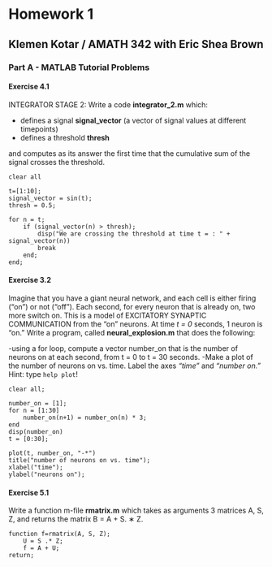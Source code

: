 # Homework 1
## Klemen Kotar / AMATH 342 with Eric Shea Brown

### Part A - MATLAB Tutorial Problems

#### Exercise 4.1

INTEGRATOR STAGE 2: Write a code **integrator_2.m** which:

- defines a signal **signal_vector** (a vector of signal values at different timepoints) 
- defines a threshold **thresh**

and computes as its answer the first time that the cumulative sum of the signal crosses the threshold.

```
clear all

t=[1:10];
signal_vector = sin(t);
thresh = 0.5;

for n = t;
    if (signal_vector(n) > thresh);
        disp("We are crossing the threshold at time t = : " + signal_vector(n))
        break
    end;
end;
```

#### Exercise 3.2

Imagine that you have a giant neural network, and each cell is either firing (“on”) or not (“off”). Each second, for every neuron that is already on, two more switch on. This is a model of EXCITATORY SYNAPTIC COMMUNICATION from the “on” neurons. At time *t = 0* seconds, 1 neuron is “on.” Write a program, called **neural_explosion.m** that does the following:

-using a for loop, compute a vector number_on that is the number of neurons on at each second, from t = 0 to t = 30 seconds.
-Make a plot of the number of neurons on vs. time. Label the axes *“time”* and *“number on.”* Hint: type ```help plot```!

```
clear all;

number_on = [1];
for n = [1:30]
    number_on(n+1) = number_on(n) * 3;
end
disp(number_on)
t = [0:30];

plot(t, number_on, "-*")
title("number of neurons on vs. time");
xlabel("time");
ylabel("neurons on");
```

#### Exercise 5.1

Write a function m-file **rmatrix.m** which takes as arguments 3 matrices A, S, Z, and returns the matrix B = A + S. ∗ Z.

```
function f=rmatrix(A, S, Z);
    U = S .* Z;
    f = A + U;
return;
```
